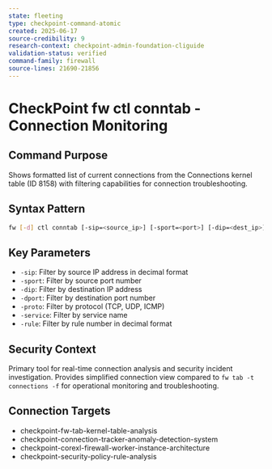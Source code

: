 ```yaml
---
state: fleeting
type: checkpoint-command-atomic
created: 2025-06-17
source-credibility: 9
research-context: checkpoint-admin-foundation-cliguide
validation-status: verified
command-family: firewall
source-lines: 21690-21856
---
```


# CheckPoint fw ctl conntab - Connection Monitoring

## Command Purpose
Shows formatted list of current connections from the Connections kernel table (ID 8158) with filtering capabilities for connection troubleshooting.

## Syntax Pattern
```bash
fw [-d] ctl conntab [-sip=<source_ip>] [-sport=<port>] [-dip=<dest_ip>] [-dport=<port>] [-proto=<protocol>] [-service=<service>] [-rule=<rule_num>]
```

## Key Parameters
- `-sip`: Filter by source IP address in decimal format
- `-sport`: Filter by source port number
- `-dip`: Filter by destination IP address
- `-dport`: Filter by destination port number
- `-proto`: Filter by protocol (TCP, UDP, ICMP)
- `-service`: Filter by service name
- `-rule`: Filter by rule number in decimal format

## Security Context
Primary tool for real-time connection analysis and security incident investigation. Provides simplified connection view compared to `fw tab -t connections -f` for operational monitoring and troubleshooting.

## Connection Targets
- checkpoint-fw-tab-kernel-table-analysis
- checkpoint-connection-tracker-anomaly-detection-system
- checkpoint-corexl-firewall-worker-instance-architecture
- checkpoint-security-policy-rule-analysis